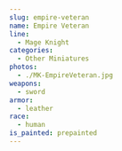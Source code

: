 ```yaml
---
slug: empire-veteran
name: Empire Veteran
line:
  - Mage Knight
categories:
  - Other Miniatures
photos:
  - ./MK-EmpireVeteran.jpg
weapons:
  - sword
armor:
  - leather
race:
  - human
is_painted: prepainted
---
```


